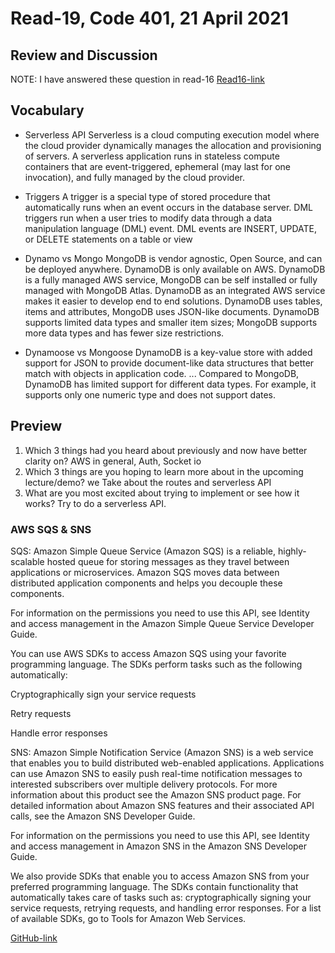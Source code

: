 # Read-19, Code 401, 21 April 2021

## Review and Discussion

NOTE: I have answered these question in read-16
[Read16-link](https://omar-tarawneh.github.io/reading-notes/reading-notes-code401/read-16)

## Vocabulary

- Serverless API
  Serverless is a cloud computing execution model where the cloud provider dynamically manages the allocation and provisioning of servers. A serverless application runs in stateless compute containers that are event-triggered, ephemeral (may last for one invocation), and fully managed by the cloud provider.

- Triggers
  A trigger is a special type of stored procedure that automatically runs when an event occurs in the database server. DML triggers run when a user tries to modify data through a data manipulation language (DML) event. DML events are INSERT, UPDATE, or DELETE statements on a table or view

- Dynamo vs Mongo
  MongoDB is vendor agnostic, Open Source, and can be deployed anywhere. DynamoDB is only available on AWS.
  DynamoDB is a fully managed AWS service, MongoDB can be self installed or fully managed with MongoDB Atlas.
  DynamoDB as an integrated AWS service makes it easier to develop end to end solutions.
  DynamoDB uses tables, items and attributes, MongoDB uses JSON-like documents.
  DynamoDB supports limited data types and smaller item sizes; MongoDB supports more data types and has fewer size restrictions.

- Dynamoose vs Mongoose
  DynamoDB is a key-value store with added support for JSON to provide document-like data structures that better match with objects in application code. ... Compared to MongoDB, DynamoDB has limited support for different data types. For example, it supports only one numeric type and does not support dates.

## Preview

1. Which 3 things had you heard about previously and now have better clarity on?
   AWS in general, Auth, Socket io
2. Which 3 things are you hoping to learn more about in the upcoming lecture/demo?
   we Take about the routes and serverless API
3. What are you most excited about trying to implement or see how it works?
   Try to do a serverless API.

### AWS SQS & SNS

SQS: Amazon Simple Queue Service (Amazon SQS) is a reliable, highly-scalable hosted queue for storing messages as they travel between applications or microservices. Amazon SQS moves data between distributed application components and helps you decouple these components.

For information on the permissions you need to use this API, see Identity and access management in the Amazon Simple Queue Service Developer Guide.

You can use AWS SDKs to access Amazon SQS using your favorite programming language. The SDKs perform tasks such as the following automatically:

Cryptographically sign your service requests

Retry requests

Handle error responses

SNS: Amazon Simple Notification Service (Amazon SNS) is a web service that enables you to build distributed web-enabled applications. Applications can use Amazon SNS to easily push real-time notification messages to interested subscribers over multiple delivery protocols. For more information about this product see the Amazon SNS product page. For detailed information about Amazon SNS features and their associated API calls, see the Amazon SNS Developer Guide.

For information on the permissions you need to use this API, see Identity and access management in Amazon SNS in the Amazon SNS Developer Guide.

We also provide SDKs that enable you to access Amazon SNS from your preferred programming language. The SDKs contain functionality that automatically takes care of tasks such as: cryptographically signing your service requests, retrying requests, and handling error responses. For a list of available SDKs, go to Tools for Amazon Web Services.

[GitHub-link](https://omar-tarawneh.github.io/reading-notes/reading-notes-code401/read-19)
